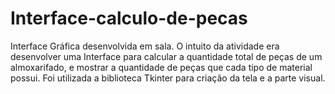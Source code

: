 # Interface-calculo-de-pecas
Interface Gráfica desenvolvida em sala. O intuito da atividade era desenvolver uma Interface para calcular a quantidade total de peças de um almoxarifado, e mostrar a quantidade de peças que cada tipo de material possui. Foi utilizada a biblioteca Tkinter para criação da tela e a parte visual.
